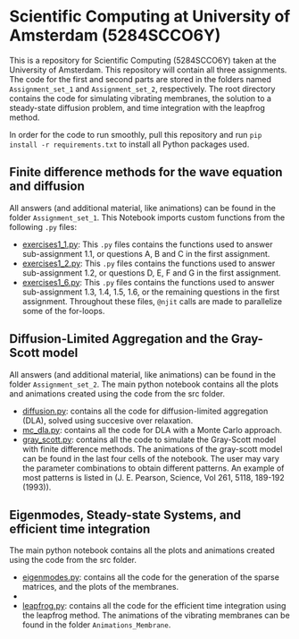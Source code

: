 # Scientific Computing at University of Amsterdam (5284SCCO6Y)
This is a repository for Scientific Computing (5284SCCO6Y) taken at the University of Amsterdam. This repository will contain all three assignments. 
The code for the first and second parts are stored in the folders named `Assignment_set_1` and `Assignment_set_2`, respectively. The root directory contains the code for simulating vibrating membranes, the solution to a steady-state diffusion problem, and time integration with the leapfrog method.

In order for the code to run smoothly, pull this repository and run `pip install -r requirements.txt` to install all Python packages used.

## Finite difference methods for the wave equation and diffusion
All answers (and additional material, like animations) can be found in the folder `Assignment_set_1`.
This Notebook imports custom functions from the following `.py` files:
*  [exercises1_1.py](src/exercise1_1.py): This `.py` files contains the functions used to answer sub-assignment 1.1, or questions A, B and C in the first assignment.
*  [exercises1_2.py](src/exercise1_2.py): This `.py` files contains the functions used to answer sub-assignment 1.2, or questions D, E, F and G in the first assignment.
*  [exercises1_6.py](src/exercise1_6.py): This `.py` files contains the functions used to answer sub-assignment 1.3, 1.4, 1.5, 1.6, or the remaining questions in the first assignment.
Throughout these files, `@njit` calls are made to parallelize some of the for-loops.

## Diffusion-Limited Aggregation and the Gray-Scott model
All answers (and additional material, like animations) can be found in the folder `Assignment_set_2`.
The main python notebook contains all the plots and animations created using the code from the src folder.
*  [diffusion.py](src/diffusion.py): contains all the code for diffusion-limited aggregation (DLA), solved using succesive over relaxation.
*  [mc_dla.py](src/mc_dla.py): contains all the code for DLA with a Monte Carlo approach.
*  [gray_scott.py](src/gray_scott.py): contains all the code to simulate the Gray-Scott model with finite difference methods.
The animations of the gray-scott model can be found in the last four cells of the notebook. The user may vary the parameter combinations to obtain different patterns. An example of most patterns is listed in (J. E. Pearson, Science, Vol 261, 5118, 189-192 (1993)). 

## Eigenmodes, Steady-state Systems, and efficient time integration
The main python notebook contains all the plots and animations created using the code from the src folder.
*  [eigenmodes.py](src/eigenmodes.py): contains all the code for the generation of the sparse matrices, and the plots of the membranes.
*  
*  [leapfrog.py](src/leapfrog.py): contains all the code for the efficient time integration using the leapfrog method.
The animations of the vibrating membranes can be found in the folder `Animations_Membrane`.
